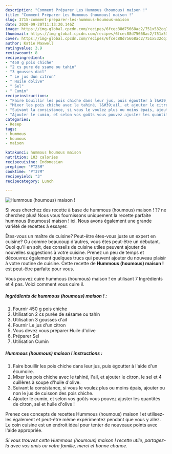 ```yaml
---
description: "Comment Préparer Les Hummous (houmous) maison !"
title: "Comment Préparer Les Hummous (houmous) maison !"
slug: 3715-comment-preparer-les-hummous-houmous-maison
date: 2020-09-20T11:13:20.146Z
image: https://img-global.cpcdn.com/recipes/6fcec88d75668ac2/751x532cq70/hummous-houmous-maison-photo-principale-de-la-recette.jpg
thumbnail: https://img-global.cpcdn.com/recipes/6fcec88d75668ac2/751x532cq70/hummous-houmous-maison-photo-principale-de-la-recette.jpg
cover: https://img-global.cpcdn.com/recipes/6fcec88d75668ac2/751x532cq70/hummous-houmous-maison-photo-principale-de-la-recette.jpg
author: Katie Maxwell
ratingvalue: 3.9
reviewcount: 8
recipeingredient:
- "450 g pois chiche"
- "2 cs pure de ssame ou tahin"
- "3 gousses dail"
- " Le jus dun citron"
- " Huile dolive"
- " Sel"
- " Cumin"
recipeinstructions:
- "Faire bouillir les pois chiche dans leur jus, puis égoutter à l&#39;aide d&#39;un écumoire."
- "Mixer les pois chiche avec le tahiné, l&#39;ail, et ajouter le citron, le sel et 4 cuillères à soupe d&#39;huile d&#39;olive."
- "Suivant la consistance, si vous le voulez plus ou moins épais, ajouter ou non le jus de cuisson des pois chiche."
- "Ajouter le cumin, et selon vos goûts vous pouvez ajuster les quantités de citron, sel et huile d&#39;olive !"
categories:
- Resep
tags:
- hummous
- houmous
- maison

katakunci: hummous houmous maison 
nutrition: 103 calories
recipecuisine: Indonesian
preptime: "PT23M"
cooktime: "PT37M"
recipeyield: "3"
recipecategory: Lunch

---
```



![Hummous (houmous) maison !](https://img-global.cpcdn.com/recipes/6fcec88d75668ac2/751x532cq70/hummous-houmous-maison-photo-principale-de-la-recette.jpg)

Si vous cherchez des recette à base de hummous (houmous) maison ! ?? ne cherchez plus! Nous vous fournissons uniquement la recette parfaite hummous (houmous) maison ! ici. Nous avons également une grande variété de recettes à essayer.

Êtes-vous un maître de cuisine? Peut-être êtes-vous juste un expert en cuisine? Ou comme beaucoup d'autres, vous êtes peut-être un débutant. Quoi qu'il en soit, des conseils de cuisine utiles peuvent ajouter de nouvelles suggestions à votre cuisine. Prenez un peu de temps et découvrez également quelques trucs qui peuvent ajouter du nouveau plaisir à votre routine de cuisine. Cette recette de <strong> Hummous (houmous) maison ! </strong> est peut-être parfaite pour vous.

<!--inarticleads1-->

Vous pouvez cuire hummous (houmous) maison ! en utilisant 7 Ingrédients et 4 pas. Voici comment vous cuire il.

##### Ingrédients de hummous (houmous) maison ! :

1. Fournir 450 g pois chiche
1. Utilisation 2 cs purée de sésame ou tahin
1. Utilisation 3 gousses d&#39;ail
1. Fournir  Le jus d&#39;un citron
1. Vous devez vous préparer  Huile d&#39;olive
1. Préparer  Sel
1. Utilisation  Cumin




<!--inarticleads2-->

##### Hummous (houmous) maison ! instructions :

1. Faire bouillir les pois chiche dans leur jus, puis égoutter à l&#39;aide d&#39;un écumoire.
1. Mixer les pois chiche avec le tahiné, l&#39;ail, et ajouter le citron, le sel et 4 cuillères à soupe d&#39;huile d&#39;olive.
1. Suivant la consistance, si vous le voulez plus ou moins épais, ajouter ou non le jus de cuisson des pois chiche.
1. Ajouter le cumin, et selon vos goûts vous pouvez ajuster les quantités de citron, sel et huile d&#39;olive !




<!--inarticleads1-->

<p>
Prenez ces concepts de recettes Hummous (houmous) maison ! et utilisez-les également et peut-être même expérimentez pendant que vous y allez. Le coin cuisine est un endroit idéal pour tenter de nouveaux points avec l'aide appropriée.
</p>

<p>
<i>Si vous trouvez cette Hummous (houmous) maison ! recette utile, partagez-la avec vos amis ou votre famille, merci et bonne chance.</i>
</p>
